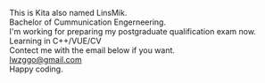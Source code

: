 This is Kita also named LinsMik.<br/>
Bachelor of Cummunication Engerneering.<br/>
I'm working for preparing my postgraduate qualification exam now. <br/>
Learning in C++/VUE/CV<br/>
Contect me with the email below if you want.<br/>
lwzggo@gmail.com<br/>
Happy coding.<br/>
<!---
LinsMik/LinsMik is a ✨ special ✨ repository because its `README.md` (this file) appears on your GitHub profile.
You can click the Preview link to take a look at your changes.
--->
